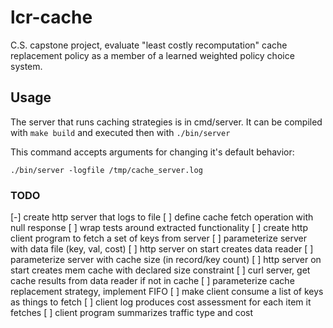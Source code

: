 # lcr-cache
C.S. capstone project, evaluate "least costly recomputation" cache replacement policy as a member of a learned weighted policy choice system.

## Usage

The server that runs caching strategies is in cmd/server.
It can be compiled with `make build` and executed then
with `./bin/server`

This command accepts arguments for changing it's
default behavior:

`./bin/server -logfile /tmp/cache_server.log`

### TODO

[-] create http server that logs to file
[ ] define cache fetch operation with null response
[ ] wrap tests around extracted functionality
[ ] create http client program to fetch a set of keys from server
[ ] parameterize server with data file (key, val, cost)
[ ] http server on start creates data reader
[ ] parameterize server with cache size (in record/key count)
[ ] http server on start creates mem cache with declared size constraint
[ ] curl server, get cache results from data reader if not in cache
[ ] parameterize cache replacement strategy, implement FIFO
[ ] make client consume a list of keys as things to fetch
[ ] client log produces cost assessment for each item it fetches
[ ] client program summarizes traffic type and cost